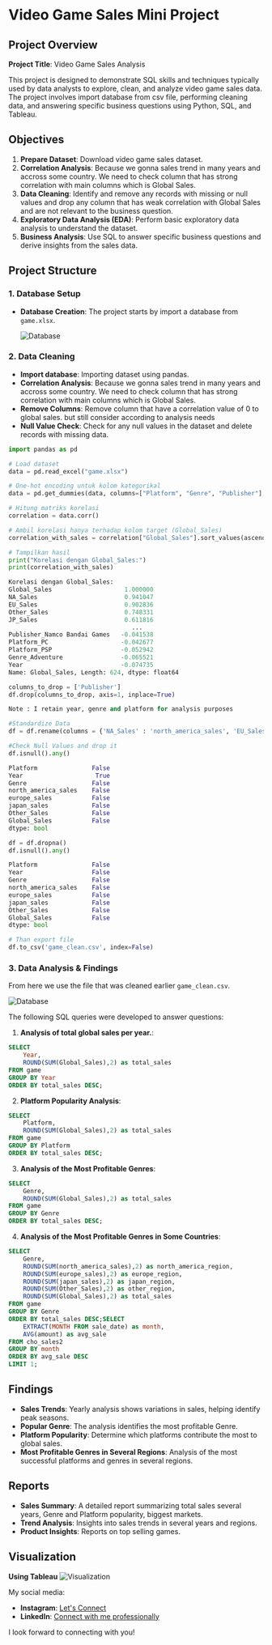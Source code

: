 # Video Game Sales Mini Project

## Project Overview

**Project Title**: Video Game Sales Analysis  

This project is designed to demonstrate SQL skills and techniques typically used by data analysts to explore, clean, and analyze video game sales data. The project involves import database from csv file, performing cleaning data, and answering specific business questions using Python, SQL, and Tableau.

## Objectives

1. **Prepare Dataset**: Download video game sales dataset.
2. **Correlation Analysis**: Because we gonna sales trend in many years and accross some country. We need to check column that has strong correlation with main columns which is Global Sales.
3. **Data Cleaning**: Identify and remove any records with missing or null values and drop any column that has weak correlation with Global Sales and are not relevant to the business question.
5. **Exploratory Data Analysis (EDA)**: Perform basic exploratory data analysis to understand the dataset.
6. **Business Analysis**: Use SQL to answer specific business questions and derive insights from the sales data.

## Project Structure

### 1. Database Setup

- **Database Creation**: The project starts by import a database from `game.xlsx`.

  ![Database](Images/dataset.jpeg)


### 2. Data Cleaning

- **Import database**: Importing dataset using pandas.
- **Correlation Analysis**: Because we gonna sales trend in many years and accross some country. We need to check column that has strong correlation with main columns which is Global Sales.
- **Remove Columns**: Remove column that have a correlation value of 0 to global sales. but still consider according to analysis needs
- **Null Value Check**: Check for any null values in the dataset and delete records with missing data.
 

```python
import pandas as pd

# Load dataset
data = pd.read_excel("game.xlsx")

# One-hot encoding untuk kolom kategorikal
data = pd.get_dummies(data, columns=["Platform", "Genre", "Publisher"], drop_first=True)

# Hitung matriks korelasi
correlation = data.corr()

# Ambil korelasi hanya terhadap kolom target (Global_Sales)
correlation_with_sales = correlation["Global_Sales"].sort_values(ascending=False)

# Tampilkan hasil
print("Korelasi dengan Global_Sales:")
print(correlation_with_sales)

Korelasi dengan Global_Sales:
Global_Sales                    1.000000
NA_Sales                        0.941047
EU_Sales                        0.902836
Other_Sales                     0.748331
JP_Sales                        0.611816
                                  ...   
Publisher_Namco Bandai Games   -0.041538
Platform_PC                    -0.042677
Platform_PSP                   -0.052942
Genre_Adventure                -0.065521
Year                           -0.074735
Name: Global_Sales, Length: 624, dtype: float64

columns_to_drop = ['Publisher']
df.drop(columns_to_drop, axis=1, inplace=True)

Note : I retain year, genre and platform for analysis purposes
```
```Python
#Standardize Data
df = df.rename(columns = {'NA_Sales' : 'north_america_sales', 'EU_Sales' : 'europe_sales', 'JP_Sales' : 'japan_sales'})

#Check Null Values and drop it
df.isnull().any()

Platform               False
Year                    True
Genre                  False
north_america_sales    False
europe_sales           False
japan_sales            False
Other_Sales            False
Global_Sales           False
dtype: bool

df = df.dropna()
df.isnull().any()

Platform               False
Year                   False
Genre                  False
north_america_sales    False
europe_sales           False
japan_sales            False
Other_Sales            False
Global_Sales           False
dtype: bool

# Than export file
df.to_csv('game_clean.csv', index=False)
```

### 3. Data Analysis & Findings

From here we use the file that was cleaned earlier `game_clean.csv`. 

  ![Database](Images/datasetjadi.jpeg)

The following SQL queries were developed to answer questions:

1. **Analysis of total global sales per year.**:
```sql
SELECT 
	Year, 
	ROUND(SUM(Global_Sales),2) as total_sales
FROM game
GROUP BY Year
ORDER BY total_sales DESC;
```

2. **Platform Popularity Analysis**:
```sql 
SELECT 
	Platform, 
    ROUND(SUM(Global_Sales),2) as total_sales
FROM game
GROUP BY Platform
ORDER BY total_sales DESC;
```

3. **Analysis of the Most Profitable Genres**:
```sql
SELECT 
	Genre, 
    ROUND(SUM(Global_Sales),2) as total_sales
FROM game
GROUP BY Genre
ORDER BY total_sales DESC;
```

4. **Analysis of the Most Profitable Genres in Some Countries**:
```sql
SELECT 
	Genre, 
    ROUND(SUM(north_america_sales),2) as north_america_region,
    ROUND(SUM(europe_sales),2) as europe_region,
    ROUND(SUM(japan_sales),2) as japan_region,
    ROUND(SUM(Other_Sales),2) as other_region,
    ROUND(SUM(Global_Sales),2) as total_sales
FROM game
GROUP BY Genre
ORDER BY total_sales DESC;SELECT 
    EXTRACT(MONTH FROM sale_date) as month,
    AVG(amount) as avg_sale
FROM cho_sales2
GROUP BY month
ORDER BY avg_sale DESC
LIMIT 1;
```

## Findings

- **Sales Trends**: Yearly analysis shows variations in sales, helping identify peak seasons.
- **Popular Genre**: The analysis identifies the most profitable Genre.
- **Platform Popularity**: Determine which platforms contribute the most to global sales.
- **Most Profitable Genres in Several Regions**: Analysis of the most successful platforms and genres in several regions.

## Reports

- **Sales Summary**: A detailed report summarizing total sales several years, Genre and Platform popularity, biggest markets.
- **Trend Analysis**: Insights into sales trends in several years and regions.
- **Product Insights**: Reports on top selling games.

## Visualization 
**Using Tableau**
![Visualization](Images/dashboard.png)

My social media:

- **Instagram**: [Let's Connect](https://www.instagram.com/inirtp?igsh=MW9xZTU0bTRuaHlxeQ==)
- **LinkedIn**: [Connect with me professionally](https://www.linkedin.com/in/rahadian-triaji-pramudito-a43949273/)

I look forward to connecting with you!

